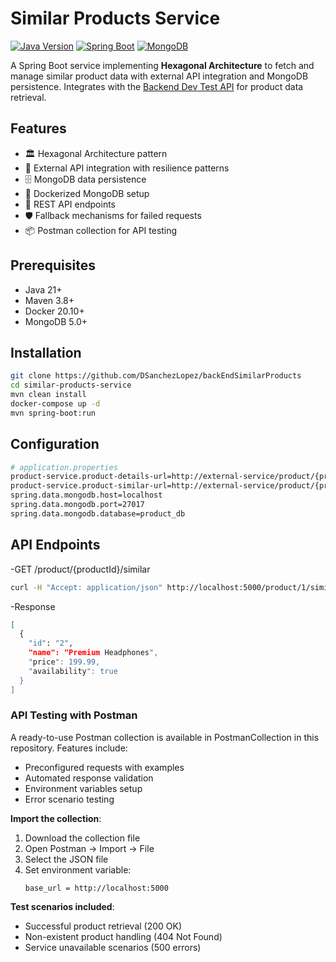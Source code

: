 # Similar Products Service

[![Java Version](https://img.shields.io/badge/Java-21%2B-blue)](https://adoptium.net/)
[![Spring Boot](https://img.shields.io/badge/Spring_Boot-3.1%2B-brightgreen)](https://spring.io/projects/spring-boot)
[![MongoDB](https://img.shields.io/badge/MongoDB-5.0%2B-green)](https://www.mongodb.com/)

A Spring Boot service implementing **Hexagonal Architecture** to fetch and manage similar product data with external API integration and MongoDB persistence. Integrates with the [Backend Dev Test API](https://github.com/dalogax/backendDevTest) for product data retrieval.

## Features
- 🏛️ Hexagonal Architecture pattern
- 🔄 External API integration with resilience patterns
- 🗄️ MongoDB data persistence
- 🐳 Dockerized MongoDB setup
- 📡 REST API endpoints
- 🛡️ Fallback mechanisms for failed requests
-  📦 Postman collection for API testing

## Prerequisites
- Java 21+
- Maven 3.8+
- Docker 20.10+
- MongoDB 5.0+

## Installation
```bash
git clone https://github.com/DSanchezLopez/backEndSimilarProducts
cd similar-products-service
mvn clean install
docker-compose up -d
mvn spring-boot:run
````
## Configuration
```bash
# application.properties
product-service.product-details-url=http://external-service/product/{productId}
product-service.product-similar-url=http://external-service/product/{productId}/similarids
spring.data.mongodb.host=localhost
spring.data.mongodb.port=27017
spring.data.mongodb.database=product_db
````
## API Endpoints
-GET /product/{productId}/similar
```bash
curl -H "Accept: application/json" http://localhost:5000/product/1/similar
````
-Response
```bash
[
  {
    "id": "2",
    "name": "Premium Headphones",
    "price": 199.99,
    "availability": true
  }
]
````
### API Testing with Postman
A ready-to-use Postman collection is available in PostmanCollection in this repository.
Features include:
- Preconfigured requests with examples
- Automated response validation
- Environment variables setup
- Error scenario testing

**Import the collection**:
1. Download the collection file
2. Open Postman → Import → File
3. Select the JSON file
4. Set environment variable:
   ```text
   base_url = http://localhost:5000
   ```

**Test scenarios included**:
- Successful product retrieval (200 OK)
- Non-existent product handling (404 Not Found)
- Service unavailable scenarios (500 errors)
